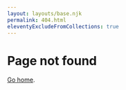 ```yaml
---
layout: layouts/base.njk
permalink: 404.html
eleventyExcludeFromCollections: true
---
```


# Page not found

[Go home](/).
